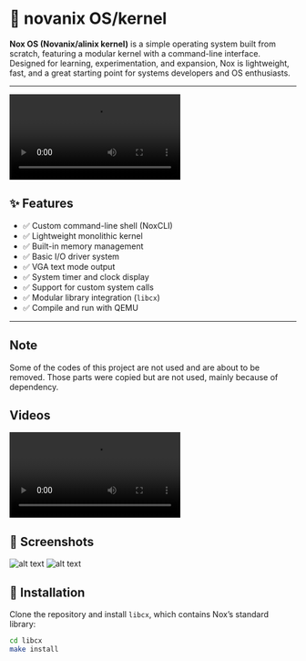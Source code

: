# 🌌 novanix OS/kernel


**Nox OS (Novanix/alinix kernel)** is a simple operating system built from scratch, featuring a modular kernel with a command-line interface. Designed for learning, experimentation, and expansion, Nox is lightweight, fast, and a great starting point for systems developers and OS enthusiasts.

---
<video controls src="REC-20250925184217.mp4" title="Title"></video>

## ✨ Features

- ✅ Custom command-line shell (NoxCLI)
- ✅ Lightweight monolithic kernel
- ✅ Built-in memory management
- ✅ Basic I/O driver system
- ✅ VGA text mode output
- ✅ System timer and clock display
- ✅ Support for custom system calls
- ✅ Modular library integration (`libcx`)
- ✅ Compile and run with QEMU

---


## Note
Some of the codes of this project are not used and are about to be removed. Those parts were copied but are not used, mainly because of dependency. 


## Videos 

<video controls src="REC-20250925184217.mp4" title="Title"></video>

## 📸 Screenshots
![alt text](<etc/photos/Screenshot 2025-07-05 at 10.11.10 PM.png>)
![alt text](<etc/Screenshot 2025-07-14 at 2.42.55 PM.png>)
## 🚀 Installation

Clone the repository and install `libcx`, which contains Nox’s standard library:

```bash
cd libcx
make install
